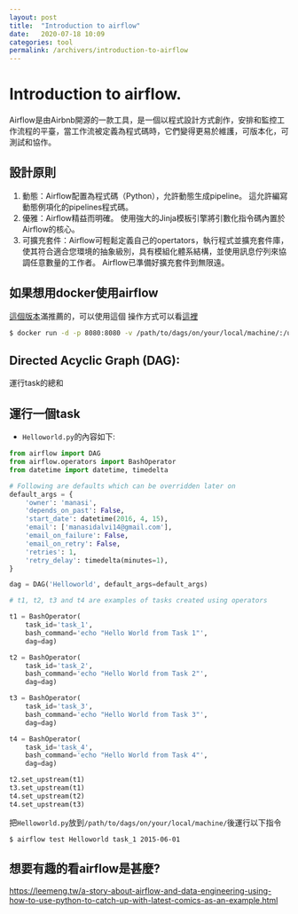 ```yaml
---
layout: post
title:  "Introduction to airflow"
date:   2020-07-18 10:09
categories: tool
permalink: /archivers/introduction-to-airflow
---
```

# Introduction to airflow.

Airflow是由Airbnb開源的一款工具，是一個以程式設計方式創作，安排和監控工作流程的平臺，當工作流被定義為程式碼時，它們變得更易於維護，可版本化，可測試和協作。

## 設計原則

1. 動態：Airflow配置為程式碼（Python），允許動態生成pipeline。 這允許編寫動態例項化的pipelines程式碼。
2. 優雅：Airflow精益而明確。 使用強大的Jinja模板引擎將引數化指令碼內置於Airflow的核心。
3. 可擴充套件：Airflow可輕鬆定義自己的opertators，執行程式並擴充套件庫，使其符合適合您環境的抽象級別，具有模組化體系結構，並使用訊息佇列來協調任意數量的工作者。 Airflow已準備好擴充套件到無限遠。

## 如果想用docker使用airflow
[這個版本](https://github.com/puckel/docker-airflow)滿推薦的，可以使用這個
操作方式可以看[這裡](https://towardsdatascience.com/getting-started-with-airflow-using-docker-cd8b44dbff98)
```bash
$ docker run -d -p 8080:8080 -v /path/to/dags/on/your/local/machine/:/usr/local/airflow/dags puckel/docker-airflow webserver
```

## Directed Acyclic Graph (DAG):
運行task的總和

## 運行一個task
- `Helloworld.py`的內容如下:

```python
from airflow import DAG
from airflow.operators import BashOperator
from datetime import datetime, timedelta

# Following are defaults which can be overridden later on
default_args = {
    'owner': 'manasi',
    'depends_on_past': False,
    'start_date': datetime(2016, 4, 15),
    'email': ['manasidalvi14@gmail.com'],
    'email_on_failure': False,
    'email_on_retry': False,
    'retries': 1,
    'retry_delay': timedelta(minutes=1),
}

dag = DAG('Helloworld', default_args=default_args)

# t1, t2, t3 and t4 are examples of tasks created using operators

t1 = BashOperator(
    task_id='task_1',
    bash_command='echo "Hello World from Task 1"',
    dag=dag)

t2 = BashOperator(
    task_id='task_2',
    bash_command='echo "Hello World from Task 2"',
    dag=dag)

t3 = BashOperator(
    task_id='task_3',
    bash_command='echo "Hello World from Task 3"',
    dag=dag)

t4 = BashOperator(
    task_id='task_4',
    bash_command='echo "Hello World from Task 4"',
    dag=dag)

t2.set_upstream(t1)
t3.set_upstream(t1)
t4.set_upstream(t2)
t4.set_upstream(t3)
```

把`Helloworld.py`放到`/path/to/dags/on/your/local/machine/`後運行以下指令

```
$ airflow test Helloworld task_1 2015-06-01
```

## 想要有趣的看airflow是甚麼?
https://leemeng.tw/a-story-about-airflow-and-data-engineering-using-how-to-use-python-to-catch-up-with-latest-comics-as-an-example.html
